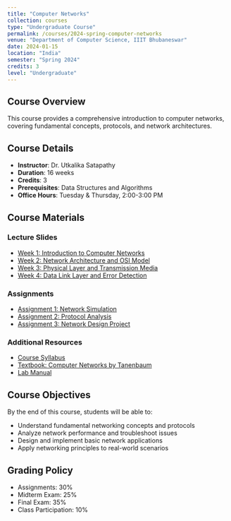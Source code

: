 ```yaml
---
title: "Computer Networks"
collection: courses
type: "Undergraduate Course"
permalink: /courses/2024-spring-computer-networks
venue: "Department of Computer Science, IIIT Bhubaneswar"
date: 2024-01-15
location: "India"
semester: "Spring 2024"
credits: 3
level: "Undergraduate"
---
```


## Course Overview
This course provides a comprehensive introduction to computer networks, covering fundamental concepts, protocols, and network architectures.

## Course Details
* **Instructor**: Dr. Utkalika Satapathy
* **Duration**: 16 weeks
* **Credits**: 3
* **Prerequisites**: Data Structures and Algorithms
* **Office Hours**: Tuesday & Thursday, 2:00-3:00 PM

## Course Materials

### Lecture Slides
* [Week 1: Introduction to Computer Networks](files/courses/computer-networks/week1-intro.pdf)
* [Week 2: Network Architecture and OSI Model](files/courses/computer-networks/week2-osi-model.pdf)
* [Week 3: Physical Layer and Transmission Media](files/courses/computer-networks/week3-physical-layer.pdf)
* [Week 4: Data Link Layer and Error Detection](files/courses/computer-networks/week4-data-link.pdf)

### Assignments
* [Assignment 1: Network Simulation](files/courses/computer-networks/assignment1.pdf)
* [Assignment 2: Protocol Analysis](files/courses/computer-networks/assignment2.pdf)
* [Assignment 3: Network Design Project](files/courses/computer-networks/assignment3.pdf)

### Additional Resources
* [Course Syllabus](files/courses/computer-networks/syllabus.pdf)
* [Textbook: Computer Networks by Tanenbaum](files/courses/computer-networks/textbook.pdf)
* [Lab Manual](files/courses/computer-networks/lab-manual.pdf)

## Course Objectives
By the end of this course, students will be able to:
- Understand fundamental networking concepts and protocols
- Analyze network performance and troubleshoot issues
- Design and implement basic network applications
- Apply networking principles to real-world scenarios

## Grading Policy
- Assignments: 30%
- Midterm Exam: 25%
- Final Exam: 35%
- Class Participation: 10%
